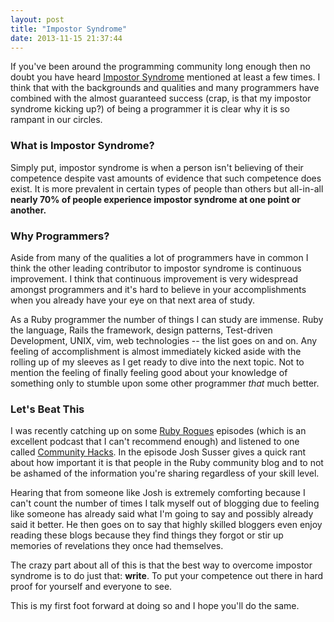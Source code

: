 ```yaml
---
layout: post
title: "Impostor Syndrome"
date: 2013-11-15 21:37:44
---
```



If you've been around the programming community long enough then no doubt you
have heard [Impostor Syndrome](http://en.wikipedia.org/wiki/Impostor_syndrome)
mentioned at least a few times. I think that with the backgrounds and qualities
and  many programmers have combined with the almost guaranteed success (crap,
is that my impostor syndrome kicking up?) of being a programmer it is clear why
it is so rampant in our circles.

### What is Impostor Syndrome?
Simply put, impostor syndrome is when a person isn't believing of their
competence despite vast amounts of evidence that such competence does exist. It
is more prevalent in certain types of people than others but all-in-all
**nearly 70% of people experience impostor syndrome at one point or another.**

### Why Programmers?
Aside from many of the qualities a lot of programmers have in common I think
the other leading contributor to impostor syndrome is continuous improvement. I
think that continuous improvement is very widespread amongst programmers and
it's hard to believe in your accomplishments when you already have your eye on
that next area of study.

As a Ruby programmer the number of things I can study are immense. Ruby the
language, Rails the framework, design patterns, Test-driven Development, UNIX,
vim, web technologies -- the list goes on and on. Any feeling of accomplishment
is almost immediately kicked aside with the rolling up of my sleeves as I get
ready to dive into the next topic. Not to mention the feeling of finally
feeling good about your knowledge of something only to stumble upon some other
programmer *that* much better.

### Let's Beat This
I was recently catching up on some [Ruby Rogues](http://rubyrogues.com/)
episodes (which is an excellent podcast that I can't recommend enough) and
listened to one called [Community
Hacks](http://rubyrogues.com/112-rr-community-hacks/). In the episode Josh
Susser gives a quick rant about how important it is that people in the Ruby
community blog and to not be ashamed of the information you're sharing
regardless of your skill level. 

Hearing that from someone like Josh is extremely comforting because I can't
count the number of times I talk myself out of blogging due to feeling like
someone has already said what I'm going to say and possibly already said it
better. He then goes on to say that highly skilled bloggers even enjoy reading
these blogs because they find things they forgot or stir up memories of
revelations they once had themselves.

The crazy part about all of this is that the best way to overcome impostor
syndrome is to do just that: **write**. To put your competence out there in
hard proof for yourself and everyone to see.

This is my first foot forward at doing so and I hope you'll do the same.
